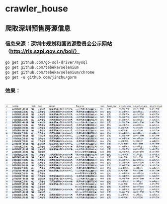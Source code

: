 # crawler_house
## 爬取深圳预售房源信息
### 信息来源：深圳市规划和国资源委员会公示网站（http://ris.szpl.gov.cn/bol/）

```
go get github.com/go-sql-driver/mysql
go get github.com/tebeka/selenium
go get github.com/tebeka/selenium/chrome
go get -u github.com/jinzhu/gorm
```

### 效果：
<br>
<div align="center">
    <img src="pic/house.png" width="1024px">
    <br>
</div>